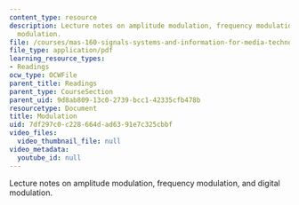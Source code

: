 ```yaml
---
content_type: resource
description: Lecture notes on amplitude modulation, frequency modulation, and digital
  modulation.
file: /courses/mas-160-signals-systems-and-information-for-media-technology-fall-2007/7df297c0c228664dad6391e7c325cbbf_1210_modulation.pdf
file_type: application/pdf
learning_resource_types:
- Readings
ocw_type: OCWFile
parent_title: Readings
parent_type: CourseSection
parent_uid: 9d8ab809-13c0-2739-bcc1-42335cfb478b
resourcetype: Document
title: Modulation
uid: 7df297c0-c228-664d-ad63-91e7c325cbbf
video_files:
  video_thumbnail_file: null
video_metadata:
  youtube_id: null
---
```

Lecture notes on amplitude modulation, frequency modulation, and digital modulation.